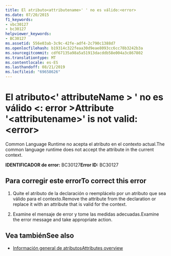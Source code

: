 ```yaml
---
title: El atributo<attributename>' ' no es válido:<error>
ms.date: 07/20/2015
f1_keywords:
- vbc30127
- bc30127
helpviewer_keywords:
- BC30127
ms.assetid: 556e03ab-3c9c-42fe-adf4-2c790c1388d7
ms.openlocfilehash: b19314c322feaa30d9eae8093cc6cc78b3242b3a
ms.sourcegitcommit: cdf67135a98a5a51913dacddb58e004a3c867802
ms.translationtype: MT
ms.contentlocale: es-ES
ms.lasthandoff: 08/21/2019
ms.locfileid: "69658626"
---
```

# <a name="attribute-attributename-is-not-valid-error"></a><span data-ttu-id="b2bbe-102">El atributo\<' attributeName > ' no es válido \<: error ></span><span class="sxs-lookup"><span data-stu-id="b2bbe-102">Attribute '\<attributename>' is not valid: \<error></span></span>
<span data-ttu-id="b2bbe-103">Common Language Runtime no acepta el atributo en el contexto actual.</span><span class="sxs-lookup"><span data-stu-id="b2bbe-103">The common language runtime does not accept the attribute in the current context.</span></span>  
  
 <span data-ttu-id="b2bbe-104">**IDENTIFICADOR de error:** BC30127</span><span class="sxs-lookup"><span data-stu-id="b2bbe-104">**Error ID:** BC30127</span></span>  
  
## <a name="to-correct-this-error"></a><span data-ttu-id="b2bbe-105">Para corregir este error</span><span class="sxs-lookup"><span data-stu-id="b2bbe-105">To correct this error</span></span>  
  
1. <span data-ttu-id="b2bbe-106">Quite el atributo de la declaración o reemplácelo por un atributo que sea válido para el contexto.</span><span class="sxs-lookup"><span data-stu-id="b2bbe-106">Remove the attribute from the declaration or replace it with an attribute that is valid for the context.</span></span>  
  
2. <span data-ttu-id="b2bbe-107">Examine el mensaje de error y tome las medidas adecuadas.</span><span class="sxs-lookup"><span data-stu-id="b2bbe-107">Examine the error message and take appropriate action.</span></span>  
  
## <a name="see-also"></a><span data-ttu-id="b2bbe-108">Vea también</span><span class="sxs-lookup"><span data-stu-id="b2bbe-108">See also</span></span>

- [<span data-ttu-id="b2bbe-109">Información general de atributos</span><span class="sxs-lookup"><span data-stu-id="b2bbe-109">Attributes overview</span></span>](../programming-guide/concepts/attributes/index.md)
